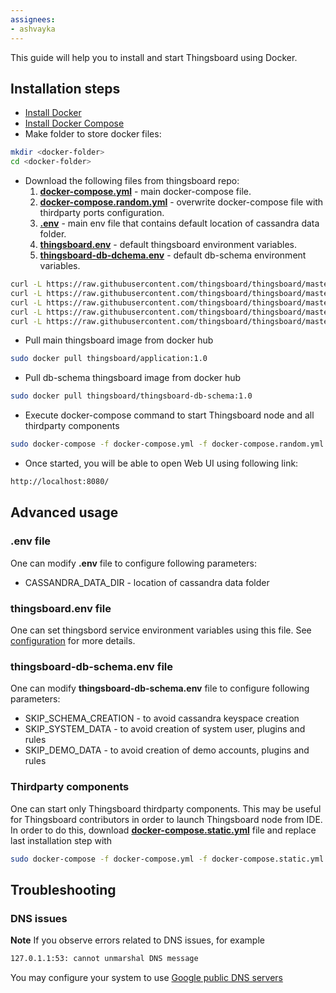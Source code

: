 ```yaml
---
assignees:
- ashvayka
---
```



This guide will help you to install and start Thingsboard using Docker.


## Installation steps

- [Install Docker](https://docs.docker.com/engine/installation/)
- [Install Docker Compose](https://docs.docker.com/compose/install/)
- Make folder to store docker files:

```bash
mkdir <docker-folder>
cd <docker-folder>
```

- Download the following files from thingsboard repo:
    1. **[docker-compose.yml](https://raw.githubusercontent.com/thingsboard/thingsboard/master/docker/docker-compose.yml)** - main docker-compose file.
    1. **[docker-compose.random.yml](https://raw.githubusercontent.com/thingsboard/thingsboard/master/docker/docker-compose.random.yml)** - overwrite docker-compose file with thirdparty ports configuration.
    1. **[.env](https://raw.githubusercontent.com/thingsboard/thingsboard/master/docker/.env)** - main env file that contains default location of cassandra data folder.
    1. **[thingsboard.env](https://raw.githubusercontent.com/thingsboard/thingsboard/master/docker/thingsboard.env)** - default thingsboard environment variables.
    1. **[thingsboard-db-dchema.env](https://raw.githubusercontent.com/thingsboard/thingsboard/master/docker/thingsboard-db-dchema.env)** - default db-schema environment variables.
      
```bash
curl -L https://raw.githubusercontent.com/thingsboard/thingsboard/master/docker/docker-compose.yml > docker-compose.yml
curl -L https://raw.githubusercontent.com/thingsboard/thingsboard/master/docker/docker-compose.random.yml > docker-compose.random.yml
curl -L https://raw.githubusercontent.com/thingsboard/thingsboard/master/docker/.env > .env
curl -L https://raw.githubusercontent.com/thingsboard/thingsboard/master/docker/thingsboard.env > thingsboard.env
curl -L https://raw.githubusercontent.com/thingsboard/thingsboard/master/docker/thingsboard-db-dchema.env > thingsboard-db-dchema.env
```
      
- Pull main thingsboard image from docker hub

```bash
sudo docker pull thingsboard/application:1.0
```
   
- Pull db-schema thingsboard image from docker hub

```bash
sudo docker pull thingsboard/thingsboard-db-schema:1.0
```

- Execute docker-compose command to start Thingsboard node and all thirdparty components 

```bash
sudo docker-compose -f docker-compose.yml -f docker-compose.random.yml up -d
```
   
- Once started, you will be able to open Web UI using following link:
   
```bash
http://localhost:8080/
```

## Advanced usage

### .env file

One can modify **.env** file to configure following parameters:

 - CASSANDRA_DATA_DIR - location of cassandra data folder

### thingsboard.env file

One can set thingsbord service environment variables using this file. See [configuration](/docs/user-guide/install/config/#thingsboardyml) for more details.

### thingsboard-db-schema.env file

One can modify **thingsboard-db-schema.env** file to configure following parameters:

 - SKIP_SCHEMA_CREATION - to avoid cassandra keyspace creation
 - SKIP_SYSTEM_DATA - to avoid creation of system user, plugins and rules
 - SKIP_DEMO_DATA - to avoid creation of demo accounts, plugins and rules
 
### Thirdparty components
 
One can start only Thingsboard thirdparty components. This may be useful for Thingsboard contributors in order to launch Thingsboard node from IDE.
In order to do this, download **[docker-compose.static.yml](https://raw.githubusercontent.com/thingsboard/thingsboard/master/docker/docker-compose.static.yml)** file and replace last installation step with

```bash
sudo docker-compose -f docker-compose.yml -f docker-compose.static.yml up -d
```

## Troubleshooting

### DNS issues

**Note** If you observe errors related to DNS issues, for example

```bash
127.0.1.1:53: cannot unmarshal DNS message
```

You may configure your system to use [Google public DNS servers](https://developers.google.com/speed/public-dns/)

